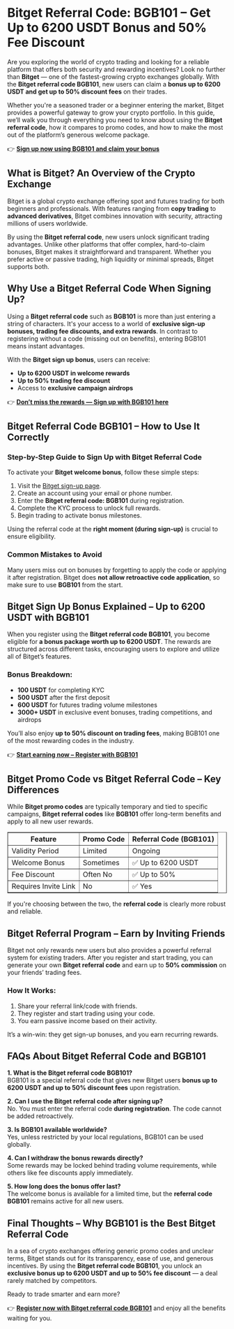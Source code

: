 <h1>Bitget Referral Code: BGB101 – Get Up to 6200 USDT Bonus and 50% Fee Discount</h1>
<p>Are you exploring the world of crypto trading and looking for a reliable platform that offers both security and rewarding incentives? Look no further than <strong>Bitget</strong> — one of the fastest-growing crypto exchanges globally. With the <strong>Bitget referral code BGB101</strong>, new users can claim a <strong>bonus up to 6200 USDT and get up to 50% discount fees</strong> on their trades.</p>
<p>Whether you're a seasoned trader or a beginner entering the market, Bitget provides a powerful gateway to grow your crypto portfolio. In this guide, we’ll walk you through everything you need to know about using the <strong>Bitget referral code</strong>, how it compares to promo codes, and how to make the most out of the platform’s generous welcome package.</p>
<p>👉 <a href="https://partner.bitget.com/bg/new1" target="_blank"><strong>Sign up now using BGB101 and claim your bonus</strong></a></p>

<h2>What is Bitget? An Overview of the Crypto Exchange</h2>
<p>Bitget is a global crypto exchange offering spot and futures trading for both beginners and professionals. With features ranging from <strong>copy trading</strong> to <strong>advanced derivatives</strong>, Bitget combines innovation with security, attracting millions of users worldwide.</p>
<p>By using the <strong>Bitget referral code</strong>, new users unlock significant trading advantages. Unlike other platforms that offer complex, hard-to-claim bonuses, Bitget makes it straightforward and transparent. Whether you prefer active or passive trading, high liquidity or minimal spreads, Bitget supports both.</p>

<h2>Why Use a Bitget Referral Code When Signing Up?</h2>
<p>Using a <strong>Bitget referral code</strong> such as <strong>BGB101</strong> is more than just entering a string of characters. It's your access to a world of <strong>exclusive sign-up bonuses, trading fee discounts, and extra rewards</strong>. In contrast to registering without a code (missing out on benefits), entering BGB101 means instant advantages.</p>
<p>With the <strong>Bitget sign up bonus</strong>, users can receive:</p>
<ul>
<li><strong>Up to 6200 USDT in welcome rewards</strong></li>
<li><strong>Up to 50% trading fee discount</strong></li>
<li>Access to <strong>exclusive campaign airdrops</strong></li>
</ul>
<p>👉 <a href="https://partner.bitget.com/bg/new1" target="_blank"><strong>Don’t miss the rewards — Sign up with BGB101 here</strong></a></p>

<h2>Bitget Referral Code BGB101 – How to Use It Correctly</h2>

<h3>Step-by-Step Guide to Sign Up with Bitget Referral Code</h3>
<p>To activate your <strong>Bitget welcome bonus</strong>, follow these simple steps:</p>
<ol>
<li>Visit the <a href="https://partner.bitget.com/bg/new1" target="_blank">Bitget sign-up page</a>.</li>
<li>Create an account using your email or phone number.</li>
<li>Enter the <strong>Bitget referral code: BGB101</strong> during registration.</li>
<li>Complete the KYC process to unlock full rewards.</li>
<li>Begin trading to activate bonus milestones.</li>
</ol>
<p>Using the referral code at the <strong>right moment (during sign-up)</strong> is crucial to ensure eligibility.</p>

<h3>Common Mistakes to Avoid</h3>
<p>Many users miss out on bonuses by forgetting to apply the code or applying it after registration. Bitget does <strong>not allow retroactive code application</strong>, so make sure to use <strong>BGB101</strong> from the start.</p>

<h2>Bitget Sign Up Bonus Explained – Up to 6200 USDT with BGB101</h2>
<p>When you register using the <strong>Bitget referral code BGB101</strong>, you become eligible for <strong>a bonus package worth up to 6200 USDT</strong>. The rewards are structured across different tasks, encouraging users to explore and utilize all of Bitget’s features.</p>

<h3>Bonus Breakdown:</h3>
<ul>
<li><strong>100 USDT</strong> for completing KYC</li>
<li><strong>500 USDT</strong> after the first deposit</li>
<li><strong>600 USDT</strong> for futures trading volume milestones</li>
<li><strong>3000+ USDT</strong> in exclusive event bonuses, trading competitions, and airdrops</li>
</ul>
<p>You’ll also enjoy <strong>up to 50% discount on trading fees</strong>, making BGB101 one of the most rewarding codes in the industry.</p>
<p>👉 <a href="https://partner.bitget.com/bg/new1" target="_blank"><strong>Start earning now – Register with BGB101</strong></a></p>

<h2>Bitget Promo Code vs Bitget Referral Code – Key Differences</h2>
<p>While <strong>Bitget promo codes</strong> are typically temporary and tied to specific campaigns, <strong>Bitget referral codes</strong> like <strong>BGB101</strong> offer long-term benefits and apply to all new user rewards.</p>

<table border="1">
<tr><th>Feature</th><th>Promo Code</th><th>Referral Code (BGB101)</th></tr>
<tr><td>Validity Period</td><td>Limited</td><td>Ongoing</td></tr>
<tr><td>Welcome Bonus</td><td>Sometimes</td><td>✅ Up to 6200 USDT</td></tr>
<tr><td>Fee Discount</td><td>Often No</td><td>✅ Up to 50%</td></tr>
<tr><td>Requires Invite Link</td><td>No</td><td>✅ Yes</td></tr>
</table>

<p>If you're choosing between the two, the <strong>referral code</strong> is clearly more robust and reliable.</p>

<h2>Bitget Referral Program – Earn by Inviting Friends</h2>
<p>Bitget not only rewards new users but also provides a powerful referral system for existing traders. After you register and start trading, you can generate your own <strong>Bitget referral code</strong> and earn up to <strong>50% commission</strong> on your friends’ trading fees.</p>

<h3>How It Works:</h3>
<ol>
<li>Share your referral link/code with friends.</li>
<li>They register and start trading using your code.</li>
<li>You earn passive income based on their activity.</li>
</ol>
<p>It’s a win-win: they get sign-up bonuses, and you earn recurring rewards.</p>

<h2>FAQs About Bitget Referral Code and BGB101</h2>

<p><strong>1. What is the Bitget referral code BGB101?</strong><br>
BGB101 is a special referral code that gives new Bitget users <strong>bonus up to 6200 USDT and up to 50% discount fees</strong> upon registration.</p>

<p><strong>2. Can I use the Bitget referral code after signing up?</strong><br>
No. You must enter the referral code <strong>during registration</strong>. The code cannot be added retroactively.</p>

<p><strong>3. Is BGB101 available worldwide?</strong><br>
Yes, unless restricted by your local regulations, BGB101 can be used globally.</p>

<p><strong>4. Can I withdraw the bonus rewards directly?</strong><br>
Some rewards may be locked behind trading volume requirements, while others like fee discounts apply immediately.</p>

<p><strong>5. How long does the bonus offer last?</strong><br>
The welcome bonus is available for a limited time, but the <strong>referral code BGB101</strong> remains active for all new users.</p>

<h2>Final Thoughts – Why BGB101 is the Best Bitget Referral Code</h2>
<p>In a sea of crypto exchanges offering generic promo codes and unclear terms, Bitget stands out for its transparency, ease of use, and generous incentives. By using the <strong>Bitget referral code BGB101</strong>, you unlock an <strong>exclusive bonus up to 6200 USDT and up to 50% fee discount</strong> — a deal rarely matched by competitors.</p>

<p>Ready to trade smarter and earn more?</p>

<p>👉 <a href="https://partner.bitget.com/bg/new1" target="_blank"><strong>Register now with Bitget referral code BGB101</strong></a> and enjoy all the benefits waiting for you.</p>
